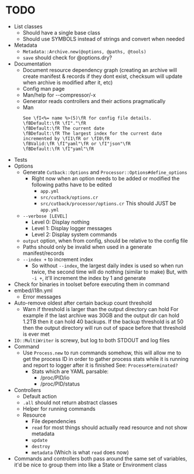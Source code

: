 # TODO

* List classes
  * Should have a single base class
  * Should use SYMBOLS instead of strings and convert when needed
* Metadata
  * `Metadata::Archive.new(@options, @paths, @tools)`
  * `save` should check for @options.dry?
* Documentation
  * Document resource dependency graph (creating an archive will create manifest & records if they dont exist, checksum will update when archive is modified after it, etc)
  * Config man page
  * Man/help for --compressor/-x
  * Generator reads controllers and their actions pragmatically 
  * Man
    ```
    See \fI<%= name %>(5)\fR for config file details.
    \fBDefault:\fR \fI"."\fR
    \fBDefault:\fR The current date
    \fBDefault:\fR The largest index for the current date incremented by \fI1\fR or \fI0\fR
    \fBValid:\fR \fI"yaml"\fR or \fI"json"\fR
    \fBDefault:\fR \fI"yaml"\fR
    ```
* Tests
* Options
  * Generate `Cutback::Options` and `Processor::Options#define_options`
    * Right now when an option needs to be added or modified the following paths have to be edited
      * `app.yml`
      * `src/cutback/options.cr`
      * `src/cutback/processor/options.cr`
      This should JUST be `app.yml`
  * `--verbose [LEVEL]`
    * Level 0: Display nothing
    * Level 1: Display logger messages
    * Level 2: Display system commands
  * `output` option, when from config, should be relative to the config file
  * Paths should only be invalid when used in a generate manifest/records
  * `--index +` to increment index
    * So without `--index`, the largest daily index is used so when run twice, the second time will do nothing (similar to make)
      But, with `-i +`, it'll increment the index by 1 and generate
* Check for binaries in toolset before executing them in command
* embed/i18n.yml
  * Error messages
* Auto-remove oldest after certain backup count threshold
  * Warn if threshold is larger than the output directory can hold
    For example if the last archive was 30GB and the output dir can hold 1.2TB
    then it can hold 40 backups. If the backup threshold is at 50 then the output
    directory will run out of space before that threshold is ever met
* `IO::MultiWriter` is screwy, but log to both STDOUT and log files
* Command
  * Use `Process.new` to run commands somehow, this will allow me to get the process ID in order to
    gather process stats while it is running and report to logger after it is finished
    See: `Process#terminated?`
    * Stats which are YAML parsable:
      * /proc/PID/io
      * /proc/PID/status
* Controllers
  * Default action
  * `.all` should not return abstract classes
  * Helper for running commands
  * Resource
    * File dependencies
    * `read` for most things should actually read resource and not show metadata
    * `update`
    * `destroy`
    * `metadata` (Which is what `read` does now)
* Commands and controllers both pass around the same set of variables, it'd be nice to group them
  into like a State or Environment class



